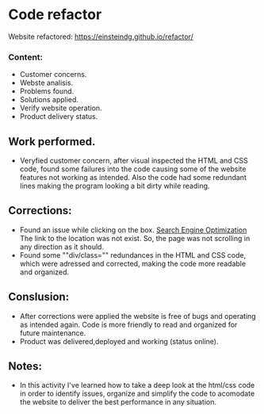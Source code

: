 # Code refactor
Website refactored: https://einsteindg.github.io/refactor/

### Content:
- Customer concerns.
- Webste analisis.
- Problems found.
- Solutions applied.
- Verify website operation.
- Product delivery status.

## Work performed.
- Veryfied customer concern, after visual inspected the HTML and CSS code, found some failures into the code causing some of the website features not working as intended. Also the code had some redundant lines making the program looking a bit dirty while reading.

## Corrections:

- Found an issue while clicking on the box. <a href="https://einsteindg.github.io/refactor/#search-engine-optimization" target="_blank">Search Engine Optimization</a> The link to the location was not exist. So, the page was not scrolling in any direction as it should.
- Found some ""div/class="" redundances in the HTML and CSS code, which were adressed and corrected, making the code more readable and organized.

## Conslusion:
- After corrections were applied the website is free of bugs and operating as intended again. Code is more friendly to read and organized for future maintenance.
- Product was delivered,deployed and working (status online).

## Notes:
- In this activity I've learned how to take a deep look at the html/css code in order to identify issues, organize and simplify the code to acomodate the website to deliver the best performance in any situation.



